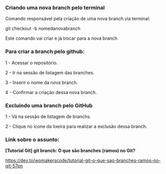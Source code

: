 ### Criando uma nova branch pelo terminal

Comando responsável pela criação de uma nova branch via terminal:


git checkout -b nomedanovabranch

Este comando vai criar e já trocar para a nova branch

### Para criar a branch pelo github:

1 - Acessar o repositório.

2 - Ir na sessão de listagem das branches.

3 - Inserir o nome da nova branch.

4 - Confirmar a criação dessa nova branch.


### Excluindo uma branch pelo GitHub

1 - Vá na sessão de listagem de branchs.

2 - Clique no ícone da lixeira para realizar a exclusão dessa branch.


### Link sobre o assunto:

**[Tutorial Git] git branch: O que são branches (ramos) no Git?**

https://dev.to/womakerscode/tutorial-git-o-que-sao-branches-ramos-no-git-57pn
